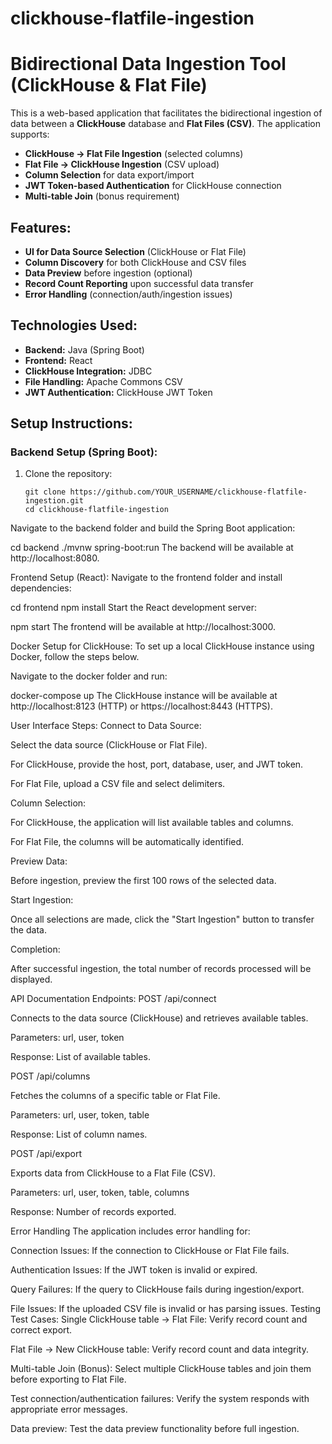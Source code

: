 # clickhouse-flatfile-ingestion
# Bidirectional Data Ingestion Tool (ClickHouse & Flat File)

This is a web-based application that facilitates the bidirectional ingestion of data between a **ClickHouse** database and **Flat Files (CSV)**. The application supports:

- **ClickHouse → Flat File Ingestion** (selected columns)
- **Flat File → ClickHouse Ingestion** (CSV upload)
- **Column Selection** for data export/import
- **JWT Token-based Authentication** for ClickHouse connection
- **Multi-table Join** (bonus requirement)

## Features:
- **UI for Data Source Selection** (ClickHouse or Flat File)
- **Column Discovery** for both ClickHouse and CSV files
- **Data Preview** before ingestion (optional)
- **Record Count Reporting** upon successful data transfer
- **Error Handling** (connection/auth/ingestion issues)

## Technologies Used:
- **Backend:** Java (Spring Boot)
- **Frontend:** React
- **ClickHouse Integration:** JDBC
- **File Handling:** Apache Commons CSV
- **JWT Authentication:** ClickHouse JWT Token

## Setup Instructions:


### Backend Setup (Spring Boot):
1. Clone the repository:
   ```
   git clone https://github.com/YOUR_USERNAME/clickhouse-flatfile-ingestion.git
   cd clickhouse-flatfile-ingestion

Navigate to the backend folder and build the Spring Boot application:




cd backend
./mvnw spring-boot:run
The backend will be available at http://localhost:8080.

Frontend Setup (React):
Navigate to the frontend folder and install dependencies:




cd frontend
npm install
Start the React development server:




npm start
The frontend will be available at http://localhost:3000.

Docker Setup for ClickHouse:
To set up a local ClickHouse instance using Docker, follow the steps below.

Navigate to the docker folder and run:




docker-compose up
The ClickHouse instance will be available at http://localhost:8123 (HTTP) or https://localhost:8443 (HTTPS).

User Interface
Steps:
Connect to Data Source:

Select the data source (ClickHouse or Flat File).

For ClickHouse, provide the host, port, database, user, and JWT token.

For Flat File, upload a CSV file and select delimiters.

Column Selection:

For ClickHouse, the application will list available tables and columns.

For Flat File, the columns will be automatically identified.

Preview Data:

Before ingestion, preview the first 100 rows of the selected data.

Start Ingestion:

Once all selections are made, click the "Start Ingestion" button to transfer the data.

Completion:

After successful ingestion, the total number of records processed will be displayed.

API Documentation
Endpoints:
POST /api/connect

Connects to the data source (ClickHouse) and retrieves available tables.

Parameters: url, user, token

Response: List of available tables.

POST /api/columns

Fetches the columns of a specific table or Flat File.

Parameters: url, user, token, table

Response: List of column names.

POST /api/export

Exports data from ClickHouse to a Flat File (CSV).

Parameters: url, user, token, table, columns

Response: Number of records exported.

Error Handling
The application includes error handling for:

Connection Issues: If the connection to ClickHouse or Flat File fails.

Authentication Issues: If the JWT token is invalid or expired.

Query Failures: If the query to ClickHouse fails during ingestion/export.

File Issues: If the uploaded CSV file is invalid or has parsing issues.
Testing
Test Cases:
Single ClickHouse table → Flat File: Verify record count and correct export.

Flat File → New ClickHouse table: Verify record count and data integrity.

Multi-table Join (Bonus): Select multiple ClickHouse tables and join them before exporting to Flat File.

Test connection/authentication failures: Verify the system responds with appropriate error messages.

Data preview: Test the data preview functionality before full ingestion.
